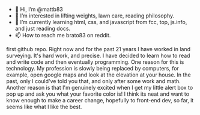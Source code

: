- 👋 Hi, I’m @mattb83
- 👀 I’m interested in lifting weights, lawn care, reading philosophy.
- 🌱 I’m currently learning html, css, and javascript from fcc, top, js.info, and just reading docs.
- 📫 How to reach me brato83 on reddit.

<!---
mattb83/mattb83 is a ✨ special ✨ repository because its `README.md` (this file) appears on your GitHub profile.
You can click the Preview link to take a look at your changes.
--->
first github repo. Right now and for the past 21 years I have worked in land surveying. It's hard work, and precise.
I have decided to learn how to read and write code and then eventually programming. One reason for this is technology. 
My profession is slowly being replaced by computers, for example, open google maps and look at the elevation at your house. 
In the past, only I could've told you that, and only after some work and math. Another reason is that I'm genuinely excited
when I get my little alert box to pop up and ask you what your favorite color is! I think its neat and want to know enough to
make a career change, hopefully to front-end dev, so far, it seems like what I like the best.
